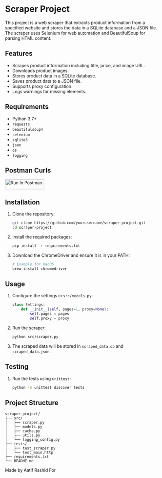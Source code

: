 # Scraper Project

This project is a web scraper that extracts product information from a specified website and stores the data in a SQLite database and a JSON file. The scraper uses Selenium for web automation and BeautifulSoup for parsing HTML content.

## Features

- Scrapes product information including title, price, and image URL.
- Downloads product images.
- Stores product data in a SQLite database.
- Saves product data to a JSON file.
- Supports proxy configuration.
- Logs warnings for missing elements.

## Requirements

- Python 3.7+
- `requests`
- `beautifulsoup4`
- `selenium`
- `sqlite3`
- `json`
- `os`
- `logging`
## Postman Curls
[<img src="https://run.pstmn.io/button.svg" alt="Run In Postman" style="width: 128px; height: 32px;">](https://app.getpostman.com/run-collection/23117922-34380fb6-23d9-41b4-a7ab-a4784cce4fd8?action=collection%2Ffork&source=rip_markdown&collection-url=entityId%3D23117922-34380fb6-23d9-41b4-a7ab-a4784cce4fd8%26entityType%3Dcollection%26workspaceId%3Dbfa5b207-2c60-4a90-b59d-fb4e1a2cab23#?env%5BNew%20Environment%5D=W3sia2V5IjoiYXV0aCIsInZhbHVlIjoiIiwidHlwZSI6ImRlZmF1bHQiLCJlbmFibGVkIjp0cnVlLCJzZXNzaW9uVmFsdWUiOiJCZWFyZXIgeW91cl9zdGF0aWNfdG9rZW4iLCJjb21wbGV0ZVNlc3Npb25WYWx1ZSI6IkJlYXJlciB5b3VyX3N0YXRpY190b2tlbiIsInNlc3Npb25JbmRleCI6MH1d)
## Installation

1. Clone the repository:
    ```sh
    git clone https://github.com/yourusername/scraper-project.git
    cd scraper-project
    ```

2. Install the required packages:
    ```sh
    pip install -r requirements.txt
    ```

3. Download the ChromeDriver and ensure it is in your PATH:
    ```sh
    # Example for macOS
    brew install chromedriver
    ```

## Usage

1. Configure the settings in `src/models.py`:
    ```python
    class Settings:
        def __init__(self, pages=1, proxy=None):
            self.pages = pages
            self.proxy = proxy
    ```

2. Run the scraper:
    ```sh
    python src/scraper.py
    ```

3. The scraped data will be stored in `scraped_data.db` and `scraped_data.json`.

## Testing

1. Run the tests using `unittest`:
    ```sh
    python -m unittest discover tests
    ```

## Project Structure

```
scraper-project/
├── src/
│   ├── scraper.py
│   ├── models.py
│   ├── cache.py
│   ├── utils.py
│   └── logging_config.py
├── tests/
│   ├── test_scraper.py
│   └── test_main.http
├── requirements.txt
└── README.md
```

Made by Aatif Rashid For 